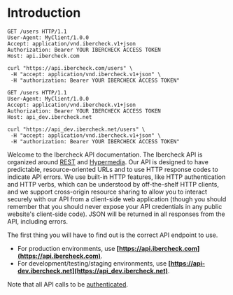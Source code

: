 # Introduction

``` http
GET /users HTTP/1.1
User-Agent: MyClient/1.0.0
Accept: application/vnd.ibercheck.v1+json
Authorization: Bearer YOUR IBERCHECK ACCESS TOKEN
Host: api.ibercheck.com
```

```shell
curl "https://api.ibercheck.com/users" \
 -H "accept: application/vnd.ibercheck.v1+json" \
 -H "authorization: Bearer YOUR IBERCHECK ACCESS TOKEN"
```

``` http
GET /users HTTP/1.1
User-Agent: MyClient/1.0.0
Accept: application/vnd.ibercheck.v1+json
Authorization: Bearer YOUR IBERCHECK ACCESS TOKEN
Host: api_dev.ibercheck.net
```

```shell
curl "https://api_dev.ibercheck.net/users" \
 -H "accept: application/vnd.ibercheck.v1+json" \
 -H "authorization: Bearer YOUR IBERCHECK ACCESS TOKEN"
```

Welcome to the Ibercheck API documentation. The Ibercheck API is organized around
[REST](http://en.wikipedia.org/wiki/Representational_State_Transfer) and
[Hypermedia](#hypermedia).
Our API is designed to have predictable, resource-oriented URLs and to use HTTP response codes to indicate API errors.
We use built-in HTTP features, like HTTP authentication and HTTP verbs, which can be understood by off-the-shelf HTTP
clients, and we support cross-origin resource sharing to allow you to interact securely with our API from a client-side
web application
(though you should remember that you should never expose your API credentials in any public website's client-side code).
JSON will be returned in all responses from the API, including errors.

The first thing you will have to find out is the correct API endpoint to use.

* For production environments, use **[https://api.ibercheck.com](https://api.ibercheck.com)**.
* For development/testing/staging environments, use **[https://api-dev.ibercheck.net](https://api_dev.ibercheck.net)**.

Note that all API calls to be [authenticated](#authentication).
